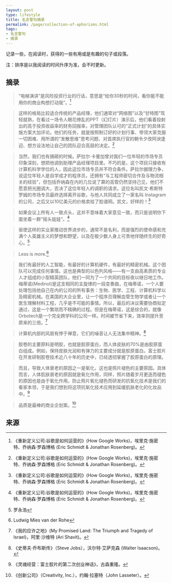 ```yaml
---
layout: post
type: lifestyle
title: 名言警句摘录
permalink: /page/collection-of-aphorisms.html
tags:
- 名言警句
- 摘录
---
```


记录一些，在阅读时，获得的一些有用或是有趣的句子或段落。

注：排序是以我阅读的时间升序为准，会不时更新。

## 摘录

> “电梯演讲”是风险投资行业的行话，意思是“给你30秒的时间，看你能不能用你的商业构想打动我”。[^1]

> 这样的格局比较适合传统的产品经理，他们通常对“网络图”以及“甘特图”驾轻就熟，在看过一场令人眼花缭乱的PPT（幻灯片）演示后，他们看着投射出的高于投资收益率的财务回报率，对管理团队认可的“正式计划”的具体实施方案大加评论。他们的任务，就是按照制订好的计划行事、带领大家克服一切困难、用所谓的“发散思维”思考问题、对首席执行官的朝令夕改阿谀逢迎、想方设法地让自己的团队迎合高层的决定。[^1]

> 当然，我们也有搞砸的时候。萨拉尔·卡曼加曾对我们一位年轻的市场专员印象深刻，想把他调到助理产品经理项目里。不巧的是，这个项目只接收有计算机科学学位的人，因此这位市场专员并不符合条件。萨拉尔据理力争，说这位年轻人是自学成才的程序员，还拥有“与工程师密切合作及与物流相关的经验”，但包括乔纳森在内的几位说了算的高管仍然坚持己见，他们不愿意把光圈调大，否决了这位年轻人的调职的请求。这位名叫凯文·希斯特罗姆的市场专员最终选择离开谷歌，与他人共同成立了一家名叫 Instagram 的公司，之后又以10亿美元的价格卖给了脸谱网。凯文，好样的！[^1]

> 如果会议上所有人一致点头，这并不意味着大家意见一致，而只是说明你下面坐着一群“摇头娃娃”。[^1]

> 驱使这样的实业家推动世界进步的，通常不是名利，而是强烈的使命感和充满个人英雄主义的梦想和野望，以及在极少数人身上可贵地伴随终生的好奇心。[^2]

> Less is more.[^3]

> 我们有最好的人工智能，有最好的计算机硬件，有最好的精密机械。这个团队可以完成任何事情。这也是典型的以色列风格——有一支由高素质的专业人才组成的小型精英团队，他们一同为了一个共同的目标夜以继日地工作。梅蒂诺(Medinol)是这支相同的主旋律的一段变奏曲，在梅蒂诺，一个人要处理包括他自己在内的公司的所有事务：生物、医学、工程、计算机科学以及精密机械。在美国的大企业里，让一个程序员理解血管生物学或者让一个医生理解材料工程，几乎是不可能的事情。所以，最后的决议需要协商拟定通过，这是一个繁琐而不精确的过程。但是在梅蒂诺，这是综合的，就像Orbotech是一个完全跨学科的公司一样。时间被节省下来，效率则提升至原来的三倍。[^4]

> 计算机内部的风扇有悖于禅意，它们的噪音让人无法集中精神。[^5]

> 胶卷的主要原料是明胶，也就是胶原蛋白，而人体皮肤的70%是由胶原蛋白组成。例如，保持皮肤光润和有弹力的主要成分就是胶原蛋白。富士胶片在开发研制胶卷技术近八十年的历史中，已经透彻掌握了胶原蛋白的原理。

> 而且，导致人体衰老的原因之一是氧化，这也是照片褪色的主要原因。具体而言，人体肌肤衰老的原因就是氧化作用，同样，照片随着岁月更迭而褪色的原因也是由于氧化作用。防止照片氧化褪色而研发的抗氧化技术是我们的看家本领，于是我们想到将这项抗氧化技术应用到延缓肌肤老化的化妆品中。[^6]

> 品质是最棒的商业企划案。[^7]

## 来源

[^1]: 《重新定义公司:谷歌是如何运营的》(How Google Works)，埃里克·施密特、乔纳森·罗森博格 (Eric Schmidt & Jonathan Rosenberg)。
[^2]: 罗永浩
[^3]: Ludwig Mies van der Rohe
[^4]: 《我的应许之地》(My Promised Land: The Triumph and Tragedy of Israel)，阿里·沙维特 (Ari Shavit)。
[^5]: 《史蒂夫·乔布斯传》（Steve Jobs），沃尔特·艾萨克森 (Walter Isaacson)。
[^6]: 《灵魂经营：富士胶片的第二次创业神话》，古森重隆。
[^7]: 《创新公司》（Creativity, Inc.），约翰·拉塞特（John Lasseter）。
